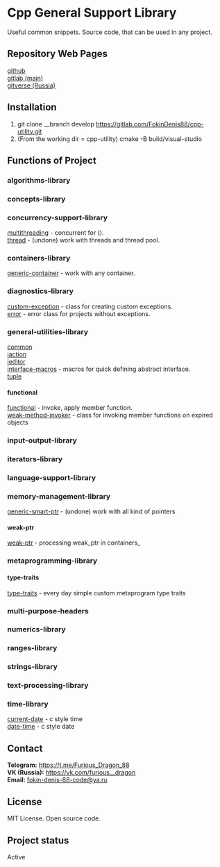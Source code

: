 ﻿# Cpp General Support Library
Useful common snippets. Source code, that can be used in any project.

## Repository Web Pages
[github](https://github.com/FokinDenis88/cpp-utility.git)  <br>
[gitlab (main)](https://gitlab.com/FokinDenis88/cpp-utility.git) <br>
[gitverse (Russia)](https://gitverse.ru/FokinDenis88/cpp-utility.git)

## Installation
1) git clone __branch develop https://gitlab.com/FokinDenis88/cpp-utility.git
2) (From the working dir = cpp-utility)  cmake -B build/visual-studio

## Functions of Project
### algorithms-library

### concepts-library

### concurrency-support-library
[multithreading](/include/concurrency-support-library/multithreading.hpp) - concurrent for (). <br>
[thread](/include/concurrency-support-library/thread.hpp) - (undone) work with threads and thread pool.

### containers-library
[generic-container](/include/containers-library/generic-container.hpp) - work with any container.

### diagnostics-library
[custom-exception](/include/diagnostics-library/custom-exception.hpp) - class for creating custom exceptions. <br>
[error](/include/diagnostics-library/error.hpp) - error class for projects without exceptions.

### general-utilities-library
[common](/include/general-utilities-library/common.hpp) <br>
[iaction](/include/general-utilities-library/iaction.hpp) <br>
[ieditor](/include/general-utilities-library/ieditor.hpp) <br>
[interface-macros](/include/general-utilities-library/interface-macros.hpp) - macros for quick defining abstract interface. <br>
[tuple](/include/general-utilities-library/tuple.hpp)
#### functional
[functional](/include/general-utilities-library/functional/functional.hpp) - invoke, apply member function. <br>
[weak-method-invoker](/include/general-utilities-library/functional/weak-method-invoker.hpp) - class for invoking member functions on expired objects

### input-output-library

### iterators-library

### language-support-library

### memory-management-library
[generic-smart-ptr](/include/memory-management-library/generic-smart-ptr.hpp) - (undone) work with all kind of pointers
#### weak-ptr
[weak-ptr](/include/memory-management-library/weak-ptr/weak-ptr.hpp) - processing weak_ptr in containers_

### metaprogramming-library
#### type-traits
[type-traits](/include/metaprogramming-library/type-traits/type-traits.hpp) - every day simple custom metaprogram type traits 

### multi-purpose-headers

### numerics-library

### ranges-library

### strings-library

### text-processing-library

### time-library
[current-date](/include/time-library/current-date.hpp) - c style time <br>
[date-time](/include/time-library/date-time.hpp) - c style date


## Contact
**Telegram:** https://t.me/Furious_Dragon_88 <br>
**VK (Russia):** https://vk.com/furious__dragon <br>
**Email:** fokin-denis-88-code@ya.ru

## License
MIT License. Open source code.

## Project status
Active